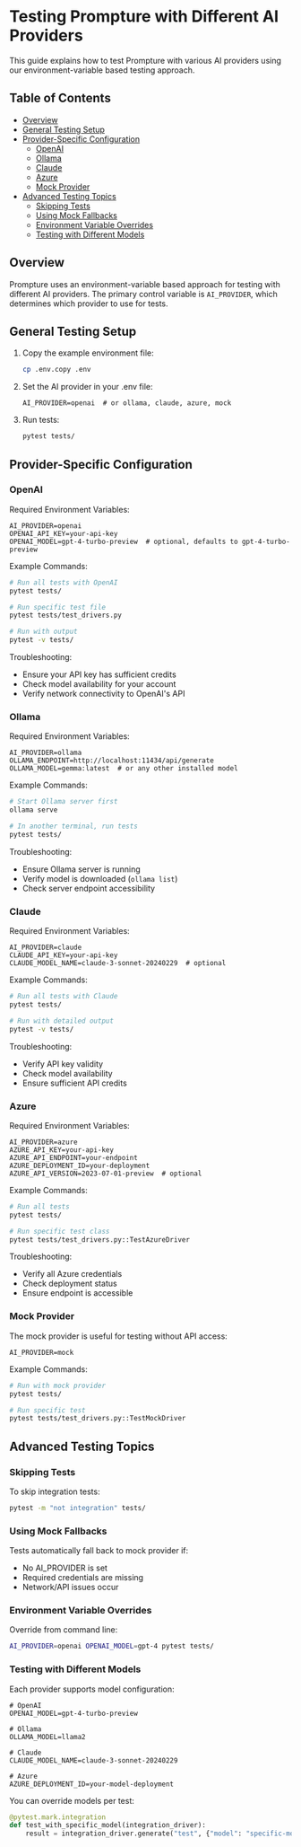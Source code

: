 # Testing Prompture with Different AI Providers

This guide explains how to test Prompture with various AI providers using our environment-variable based testing approach.

## Table of Contents
- [Overview](#overview)
- [General Testing Setup](#general-testing-setup)
- [Provider-Specific Configuration](#provider-specific-configuration)
  - [OpenAI](#openai)
  - [Ollama](#ollama)
  - [Claude](#claude)
  - [Azure](#azure)
  - [Mock Provider](#mock-provider)
- [Advanced Testing Topics](#advanced-testing-topics)
  - [Skipping Tests](#skipping-tests)
  - [Using Mock Fallbacks](#using-mock-fallbacks)
  - [Environment Variable Overrides](#environment-variable-overrides)
  - [Testing with Different Models](#testing-with-different-models)

## Overview

Prompture uses an environment-variable based approach for testing with different AI providers. The primary control variable is `AI_PROVIDER`, which determines which provider to use for tests.

## General Testing Setup

1. Copy the example environment file:
   ```bash
   cp .env.copy .env
   ```

2. Set the AI provider in your .env file:
   ```
   AI_PROVIDER=openai  # or ollama, claude, azure, mock
   ```

3. Run tests:
   ```bash
   pytest tests/
   ```

## Provider-Specific Configuration

### OpenAI

Required Environment Variables:
```env
AI_PROVIDER=openai
OPENAI_API_KEY=your-api-key
OPENAI_MODEL=gpt-4-turbo-preview  # optional, defaults to gpt-4-turbo-preview
```

Example Commands:
```bash
# Run all tests with OpenAI
pytest tests/

# Run specific test file
pytest tests/test_drivers.py

# Run with output
pytest -v tests/
```

Troubleshooting:
- Ensure your API key has sufficient credits
- Check model availability for your account
- Verify network connectivity to OpenAI's API

### Ollama

Required Environment Variables:
```env
AI_PROVIDER=ollama
OLLAMA_ENDPOINT=http://localhost:11434/api/generate
OLLAMA_MODEL=gemma:latest  # or any other installed model
```

Example Commands:
```bash
# Start Ollama server first
ollama serve

# In another terminal, run tests
pytest tests/
```

Troubleshooting:
- Ensure Ollama server is running
- Verify model is downloaded (`ollama list`)
- Check server endpoint accessibility

### Claude

Required Environment Variables:
```env
AI_PROVIDER=claude
CLAUDE_API_KEY=your-api-key
CLAUDE_MODEL_NAME=claude-3-sonnet-20240229  # optional
```

Example Commands:
```bash
# Run all tests with Claude
pytest tests/

# Run with detailed output
pytest -v tests/
```

Troubleshooting:
- Verify API key validity
- Check model availability
- Ensure sufficient API credits

### Azure

Required Environment Variables:
```env
AI_PROVIDER=azure
AZURE_API_KEY=your-api-key
AZURE_API_ENDPOINT=your-endpoint
AZURE_DEPLOYMENT_ID=your-deployment
AZURE_API_VERSION=2023-07-01-preview  # optional
```

Example Commands:
```bash
# Run all tests
pytest tests/

# Run specific test class
pytest tests/test_drivers.py::TestAzureDriver
```

Troubleshooting:
- Verify all Azure credentials
- Check deployment status
- Ensure endpoint is accessible

### Mock Provider

The mock provider is useful for testing without API access:

```env
AI_PROVIDER=mock
```

Example Commands:
```bash
# Run with mock provider
pytest tests/

# Run specific test
pytest tests/test_drivers.py::TestMockDriver
```

## Advanced Testing Topics

### Skipping Tests

To skip integration tests:
```bash
pytest -m "not integration" tests/
```

### Using Mock Fallbacks

Tests automatically fall back to mock provider if:
- No AI_PROVIDER is set
- Required credentials are missing
- Network/API issues occur

### Environment Variable Overrides

Override from command line:
```bash
AI_PROVIDER=openai OPENAI_MODEL=gpt-4 pytest tests/
```

### Testing with Different Models

Each provider supports model configuration:

```env
# OpenAI
OPENAI_MODEL=gpt-4-turbo-preview

# Ollama
OLLAMA_MODEL=llama2

# Claude
CLAUDE_MODEL_NAME=claude-3-sonnet-20240229

# Azure
AZURE_DEPLOYMENT_ID=your-model-deployment
```

You can override models per test:
```python
@pytest.mark.integration
def test_with_specific_model(integration_driver):
    result = integration_driver.generate("test", {"model": "specific-model"})